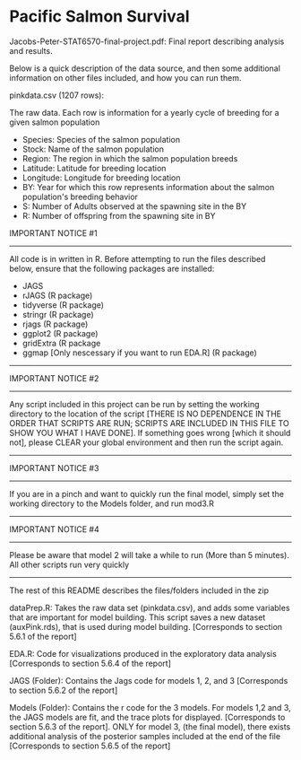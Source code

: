 # Pacific Salmon Survival

Jacobs-Peter-STAT6570-final-project.pdf: Final report describing analysis and results.

Below is a quick description of the data source, and then some additional information on other files included, and how you can run them.

pinkdata.csv (1207 rows): 

  The raw data. Each row is information for a yearly cycle of breeding for a given salmon population
  - Species: Species of the salmon population
  - Stock: Name of the salmon population
  - Region: The region in which the salmon population breeds
  - Latitude: Latitude for breeding location
  - Longitude: Longitude for breeding location
  - BY: Year for which this row represents information about the salmon population's breeding behavior
  - S: Number of Adults observed at the spawning site in the BY
  - R: Number of offspring from the spawning site in BY
    

IMPORTANT NOTICE #1
*******************
All code is in written in R. Before attempting to run the files described below, ensure that the following packages are installed:
- JAGS
- rJAGS (R package)
- tidyverse (R package)
- stringr (R package)
- rjags (R package)
- ggplot2 (R package)
- gridExtra (R package
- ggmap [Only nescessary if you want to run EDA.R] (R package)

*******************

IMPORTANT NOTICE #2
*******************
Any script included in this project can be run by setting the working directory to the location of the script [THERE IS NO DEPENDENCE IN THE ORDER THAT SCRIPTS ARE RUN; SCRIPTS ARE INCLUDED IN THIS FILE TO SHOW YOU WHAT I HAVE DONE]. If something goes wrong [which it should not], please CLEAR your global environment and then run the script again.
*******************

IMPORTANT NOTICE #3
*******************
If you are in a pinch and want to quickly run the final model, simply set the working directory to the Models folder, and run mod3.R
*******************

IMPORTANT NOTICE #4
*******************
Please be aware that model 2 will take a while to run (More than 5 minutes). All other scripts run very quickly
*******************

The rest of this README describes the files/folders included in the zip

dataPrep.R: Takes the raw data set (pinkdata.csv), and adds some variables that are important for model building. This script saves a new dataset (auxPink.rds), that is used during model building. [Corresponds to section 5.6.1 of the report]

EDA.R: Code for visualizations produced in the exploratory data analysis [Corresponds to section 5.6.4 of the report]

JAGS (Folder): Contains the Jags code for models 1, 2, and 3 [Corresponds to section 5.6.2 of the report]

Models (Folder): Contains the r code for the 3 models. For models 1,2 and 3, the JAGS models are fit, and the trace plots for displayed. [Corresponds to section 5.6.3 of the report]. ONLY for model 3, (the final model), there exists additional analysis of the posterior samples included at the end of the file [Corresponds to section 5.6.5 of the report]
    

    

    







